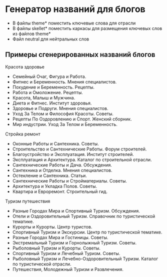 # Генератор названий для блогов

- В файлы theme* поместить ключевые слова для отрасли
- В файлы skellet* поместить каркасы для размещения ключевых слов из файлов theme*
- Файл neutral для нейтральных слов

## Примеры сгенерированных названий блогов

Красота здоровье
- Семейный Очаг, Фигура и Работа.
- Фитнес и Беременность. Мнения специалистов.
- Похудение и Беременность. Рецепты.
- Работа и Омоложение. Рецепты.
- Красота, Малыш и Мужчина.
- Диета и Фитнес. Институт здоровья.
- Здоровье и Подруги. Мнения специалистов.
- Уход За Телом и Философия Красоты. Советы.
- Рецепты По Оздоровлению и Спорт. Женский сборник.
- Мир индустрии. Уход За Телом и Беременность.

Стройка ремонт
- Оконные Работы и Сантехника. Советы.
- Строительство и Сантехнические Работы. Форум строителей.
- Благоустройство и Эксплуатация. Институт строителей.
- Эксплуатация и Архитектура. Каталог по строительной отрасли.
- Сантехнические Работы и Дача. Обсуждения.
- Сантехника и Отделка. Мнения специалистов.
- Остекление и Сантехника. Статьи.
- Сантехнические Работы и Стройматериалы. Советы.
- Архитектура и Укладка Полов. Советы.
- Квартира и Евроремонт. Строительный гид.

Туризм путешествия
- Разные Городах Мира и Спортивный Туризм. Обсуждения.
- Отели и Оздоровительный Туризм. Справочник по туристической тематике.
- Курорты и Курорты. Центр туристов.
- Спортивный Туризм и Экскурсии. Центр по туристической тематике.
- Разные Городах Мира и Гостиницы. Советы.
- Экстремальный Туризм и Горнолыжный Туризм. Советы.
- Рыболовный Туризм и Курорты. Советы.
- Спортивный Туризм и Лечебный Туризм. Советы.
- Рыболовный Туризм и Лечебно-Оздоровительный Туризм. Каталог по туристической отрасли.
- Путешествия, Молодежный Туризм и Развлечения.